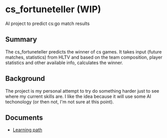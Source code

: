 # cs_fortuneteller (WIP)
AI project to predict cs:go match results


## Summary
The cs_fortuneteller predicts the winner of cs games. It takes input (future matches, statistics) from HLTV and based on the team composition, player statistics and other available info, calculates the winner.



## Background
The project is my personal attempt to try do something harder just to see where my current skills are. I like the idea because it will use some AI techonology (or then not, I'm not sure at this point).


## Documents

* [Learning path](/documents/learning_path.md)